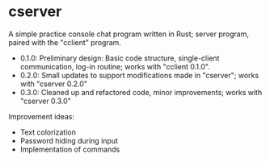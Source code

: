# cserver

A simple practice console chat program written in Rust; server program, paired with the "cclient" program.

* 0.1.0: Preliminary design: Basic code structure, single-client communication, log-in routine; works with "cclient 0.1.0".
* 0.2.0: Small updates to support modifications made in "cserver"; works with "cserver 0.2.0"
* 0.3.0: Cleaned up and refactored code, minor improvements; works with "cserver 0.3.0"

Improvement ideas:
* Text colorization
* Password hiding during input
* Implementation of commands
